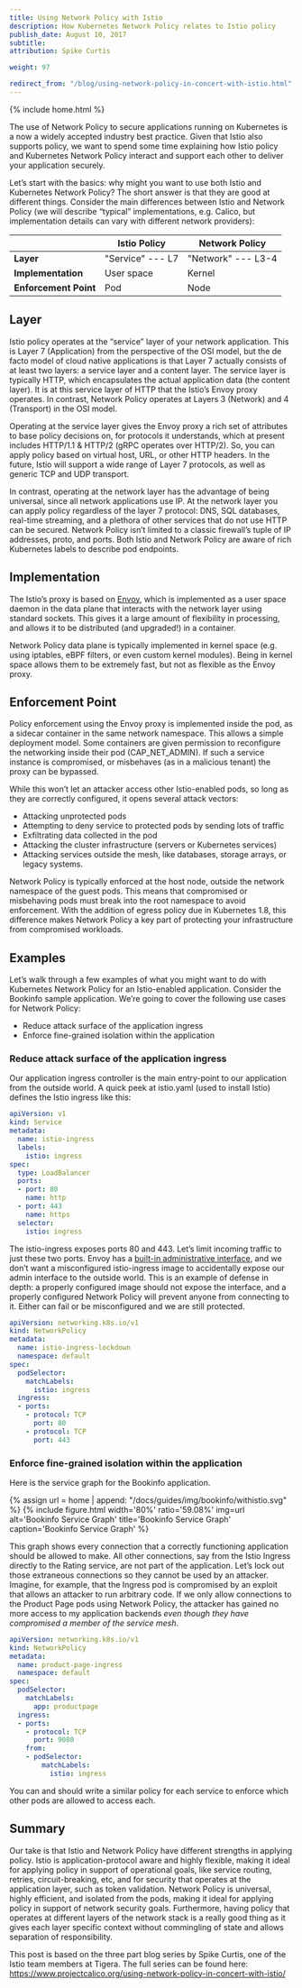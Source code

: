 ```yaml
---
title: Using Network Policy with Istio
description: How Kubernetes Network Policy relates to Istio policy
publish_date: August 10, 2017
subtitle:
attribution: Spike Curtis

weight: 97

redirect_from: "/blog/using-network-policy-in-concert-with-istio.html"
---
```

{% include home.html %}

The use of Network Policy to secure applications running on Kubernetes is a now a widely accepted industry best practice.  Given that Istio also supports policy, we want to spend some time explaining how Istio policy and Kubernetes Network Policy interact and support each other to deliver your application securely.

Let’s start with the basics: why might you want to use both Istio and Kubernetes Network Policy? The short answer is that they are good at different things. Consider the main differences between Istio and Network Policy (we will describe “typical” implementations, e.g. Calico, but implementation details can vary with different network providers):

|                       | Istio Policy      | Network Policy     |
| --------------------- | ----------------- | ------------------ |
| **Layer**             | "Service" --- L7  | "Network" --- L3-4 |
| **Implementation**    | User space        | Kernel             |
| **Enforcement Point** | Pod               | Node               |

## Layer

Istio policy operates at the “service” layer of your network application. This is Layer 7 (Application) from the perspective of the OSI model, but the de facto model of cloud native applications is that Layer 7 actually consists of at least two layers: a service layer and a content layer. The service layer is typically HTTP, which encapsulates the actual application data (the content layer). It is at this service layer of HTTP that the Istio’s Envoy proxy operates. In contrast, Network Policy operates at Layers 3 (Network) and 4 (Transport) in the OSI model.

Operating at the service layer gives the Envoy proxy a rich set of attributes to base policy decisions on, for protocols it understands, which at present includes HTTP/1.1 & HTTP/2 (gRPC operates over HTTP/2). So, you can apply policy based on virtual host, URL, or other HTTP headers.  In the future, Istio will support a wide range of Layer 7 protocols, as well as generic TCP and UDP transport.

In contrast, operating at the network layer has the advantage of being universal, since all network applications use IP. At the network layer you can apply policy regardless of the layer 7 protocol: DNS, SQL databases, real-time streaming, and a plethora of other services that do not use HTTP can be secured. Network Policy isn’t limited to a classic firewall’s tuple of IP addresses, proto, and ports. Both Istio and Network Policy are aware of rich Kubernetes labels to describe pod endpoints.

## Implementation

The Istio’s proxy is based on [Envoy](https://envoyproxy.github.io/envoy/), which is implemented as a user space daemon in the data plane that
interacts with  the network layer using standard sockets. This gives it a large amount of flexibility in processing, and allows it to be
distributed (and upgraded!) in a container.

Network Policy data plane is typically implemented in kernel space (e.g. using iptables, eBPF filters, or even custom kernel modules). Being in kernel space
allows them to be extremely fast, but not as flexible as the Envoy proxy.

## Enforcement Point

Policy enforcement using the Envoy proxy is implemented inside the pod, as a sidecar container in the same network namespace. This allows a simple deployment model. Some containers are given permission to reconfigure the networking inside their pod (CAP_NET_ADMIN).  If such a service instance is compromised, or misbehaves (as in a malicious tenant) the proxy can be bypassed.

While this won’t let an attacker access other Istio-enabled pods, so long as they are correctly configured, it opens several attack vectors:

- Attacking unprotected pods
- Attempting to deny service to protected pods by sending lots of traffic
- Exfiltrating data collected in the pod
- Attacking the cluster infrastructure (servers or Kubernetes services)
- Attacking services outside the mesh, like databases, storage arrays, or legacy systems.

Network Policy is typically enforced at the host node, outside the network namespace of the guest pods. This means that compromised or misbehaving pods must break into the root namespace to avoid enforcement. With the addition of egress policy due in Kubernetes 1.8, this difference makes Network Policy a key part of protecting your infrastructure from compromised workloads.

## Examples

Let’s walk through a few examples of what you might want to do with Kubernetes Network Policy for an Istio-enabled application.  Consider the Bookinfo sample application.  We’re going to cover the following use cases for Network Policy:

- Reduce attack surface of the application ingress
- Enforce fine-grained isolation within the application

### Reduce attack surface of the application ingress

Our application ingress controller is the main entry-point to our application from the outside world.  A quick peek at istio.yaml (used to install Istio) defines the Istio ingress like this:

```yaml
apiVersion: v1
kind: Service
metadata:
  name: istio-ingress
  labels:
    istio: ingress
spec:
  type: LoadBalancer
  ports:
  - port: 80
    name: http
  - port: 443
    name: https
  selector:
    istio: ingress
```

The istio-ingress exposes ports 80 and 443.  Let’s limit incoming traffic to just these two ports.  Envoy has a [built-in administrative interface](https://www.envoyproxy.io/docs/envoy/latest/operations/admin.html#operations-admin-interface), and we don’t want a misconfigured istio-ingress image to accidentally expose our admin interface to the outside world.  This is an example of defense in depth: a properly configured image should not expose the interface, and a properly configured Network Policy will prevent anyone from connecting to it.  Either can fail or be misconfigured and we are still protected.

```yaml
apiVersion: networking.k8s.io/v1
kind: NetworkPolicy
metadata:
  name: istio-ingress-lockdown
  namespace: default
spec:
  podSelector:
    matchLabels:
      istio: ingress
  ingress:
  - ports:
    - protocol: TCP
      port: 80
    - protocol: TCP
      port: 443
```

### Enforce fine-grained isolation within the application

Here is the service graph for the Bookinfo application.

{% assign url = home | append: "/docs/guides/img/bookinfo/withistio.svg" %}
{% include figure.html width='80%' ratio='59.08%'
    img=url
    alt='Bookinfo Service Graph'
    title='Bookinfo Service Graph'
    caption='Bookinfo Service Graph'
    %}

This graph shows every connection that a correctly functioning application should be allowed to make.  All other connections, say from the Istio Ingress directly to the Rating service, are not part of the application.  Let’s lock out those extraneous connections so they cannot be used by an attacker.  Imagine, for example, that the Ingress pod is compromised by an exploit that allows an attacker to run arbitrary code.  If we only allow connections to the Product Page pods using Network Policy, the attacker has gained no more access to my application backends _even though they have compromised a member of the service mesh_.

```yaml
apiVersion: networking.k8s.io/v1
kind: NetworkPolicy
metadata:
  name: product-page-ingress
  namespace: default
spec:
  podSelector:
    matchLabels:
      app: productpage
  ingress:
  - ports:
    - protocol: TCP
      port: 9080
    from:
    - podSelector:
        matchLabels:
          istio: ingress
```

You can and should write a similar policy for each service to enforce which other pods are allowed to access each.

## Summary

Our take is that Istio and Network Policy have different strengths in applying policy. Istio is application-protocol aware and highly flexible, making it ideal for applying policy in support of operational goals, like service routing, retries, circuit-breaking, etc, and for security that operates at the application layer, such as token validation. Network Policy is universal, highly efficient, and isolated from the pods, making it ideal for applying policy in support of network security goals. Furthermore, having policy that operates at different layers of the network stack is a really good thing as it gives each layer specific context without commingling of state and allows separation of responsibility.

This post is based on the three part blog series by Spike Curtis, one of the Istio team members at Tigera.  The full series can be found here: <https://www.projectcalico.org/using-network-policy-in-concert-with-istio/>
